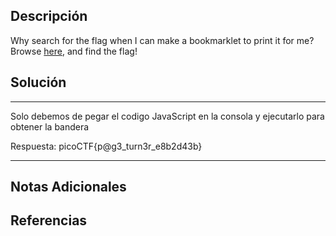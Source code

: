 ## Descripción

Why search for the flag when I can make a bookmarklet to print it for me?Browse [here](http://titan.picoctf.net:60258/), and find the flag!
## Solución

***
Solo debemos de pegar el codigo JavaScript en la consola y ejecutarlo para obtener la bandera

Respuesta: picoCTF{p@g3_turn3r_e8b2d43b}
***
## Notas Adicionales

## Referencias